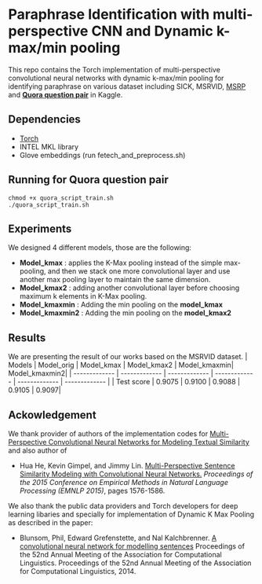 # Paraphrase Identification with multi-perspective CNN and Dynamic k-max/min pooling

This repo contains the Torch implementation of multi-perspective convolutional neural networks with dynamic k-max/min pooling for identifying paraphrase on various dataset including SICK, MSRVID, [MSRP](https://aclweb.org/aclwiki/Paraphrase_Identification_(State_of_the_art)) and [**Quora question pair**](https://www.kaggle.com/quora/question-pairs-dataset) in Kaggle.

Dependencies
------------
- [Torch](https://github.com/torch/distro) 
- INTEL MKL library
- Glove embeddings (run fetech_and_preprocess.sh)

Running for Quora question pair
------------
```
chmod +x quora_script_train.sh
./quora_script_train.sh
```

Experiments
-------------
We designed 4 different models, those are the following:
- **Model_kmax** : applies the K-Max pooling instead of the simple max-pooling, and then we stack one more convolutional layer and use another max pooling layer to maintain the same dimension.
- **Model_kmax2** : adding another convolutional layer before choosing maximum k elements in K-Max pooling.
- **Model_kmaxmin** : Adding the min pooling on the **model_kmax**
- **Model_kmaxmin2** : Adding the min pooling on the **model_kmax2**


Results
-------------
We are presenting the result of our works based on the MSRVID dataset.
| Models  | Model_orig | Model_kmax | Model_kmax2 | Model_kmaxmin| Model_kmaxmin2|
| ------------- | ------------- | ------------- | ------------- | ------------- | ------------- |
| Test score | 0.9075  | 0.9100 | 0.9088 | 0.9105 | 0.9097|

Ackowledgement
-------------
We thank provider of authors of the implementation codes for [Multi-Perspective Convolutional Neural Networks for Modeling Textual Similarity](https://github.com/hohoCode/textSimilarityConvNet) and also author of

+ Hua He, Kevin Gimpel, and Jimmy Lin. [Multi-Perspective Sentence Similarity Modeling with Convolutional Neural Networks.](http://aclweb.org/anthology/D/D15/D15-1181.pdf) *Proceedings of the 2015 Conference on Empirical Methods in Natural Language Processing (EMNLP 2015)*, pages 1576-1586.

We also thank the public data providers and Torch developers for deep learning libaries and specially for implementation of Dynamic K Max Pooling as described in the paper:
+ Blunsom, Phil, Edward Grefenstette, and Nal Kalchbrenner. [A convolutional neural network for modelling sentences](https://arxiv.org/abs/1404.2188) Proceedings of the 52nd Annual Meeting of the Association for Computational Linguistics. Proceedings of the 52nd Annual Meeting of the Association for Computational Linguistics, 2014.
